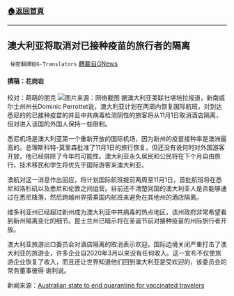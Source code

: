 ###  [:house:返回首頁](https://github.com/ourhimalayas/txt)
---


## 澳大利亚将取消对已接种疫苗的旅行者的隔离
` 秘密翻譯組G-Translators` [轉載自GNews](https://gnews.org/zh-hans/1597157/)

#### 撰稿：花岗岩
校对：萌萌的朋克
![](https://assets.gnews.org/wp-content/uploads/2021/10/2-78.jpg)图片来源：网络截图
据澳大利亚美联社堪培拉报道，新南威尔士州州长Dominic Perrottet说，澳大利亚计划在两周内恢复国际航班，对到达悉尼的的已接种疫苗的并且中共病毒检测阴性的旅客将从11月1日取消酒店隔离，但对进入该国的外国人保持一些限制。

悉尼机场是澳大利亚第一个重新开放的国际机场，因为新州的疫苗接种率是澳洲最高的。总理斯科特-莫里森批准了11月1日的旅行恢复，但还没有说何时对外国游客开放，他已经排除了今年的可能性。澳大利亚永久居民和公民将在下个月自由旅行，技术移民和学生将优先于国际游客来澳大利亚。

澳航对这一消息作出回应，将计划国际航班提前两周至11月1日，首批航班将在悉尼和洛杉矶以及悉尼和伦敦之间运营。目前还不清楚回国的澳大利亚人是否能够通过在悉尼降落，然后跨越州界搭乘国内航班来避免在其他州的酒店隔离。

维多利亚州已经超过新州成为澳大利亚中共病毒的热点地区，该州政府非常希望看到新州隔离变化的细节。昆士兰州已暗示将在圣诞节前对接种疫苗的州际旅行者开放。

澳大利亚旅游出口委员会对酒店隔离的取消表示欢迎。国际边境关闭严重打击了澳大利亚的旅游业，许多企业自2020年3月以来没有任何收入。这一宣布不仅使旅游企业恢复了收入，而且还让世界知道他们回到澳大利亚是受欢迎的，该委员会的常务董事彼得·谢利说。

新闻来源：[Australian state to end quarantine for vaccinated travelers](https://apnews.com/article/coronavirus-pandemic-lifestyle-business-sydney-australia-e7888152d91309d4c73562853e7f2a6c)
